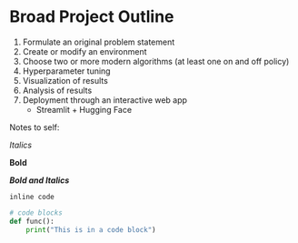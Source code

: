 # Broad Project Outline

1. Formulate an original problem statement
2. Create or modify an environment
3. Choose two or more modern algorithms (at least one on and off policy)
4. Hyperparameter tuning
5. Visualization of results
6. Analysis of results
7. Deployment through an interactive web app
	- Streamlit + Hugging Face



Notes to self:

*Italics*

**Bold**

***Bold and Italics***

`inline code`

```python
# code blocks
def func():
	print("This is in a code block")
```
